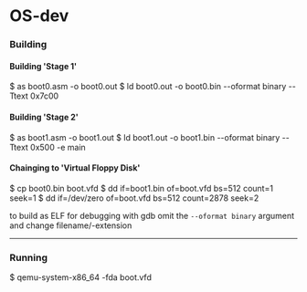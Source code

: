 # OS-dev

### Building

#### Building 'Stage 1'
$ as boot0.asm -o boot0.out
$ ld boot0.out -o boot0.bin --oformat binary --Ttext 0x7c00

#### Building 'Stage 2'
$ as boot1.asm -o boot1.out
$ ld boot1.out -o boot1.bin --oformat binary --Ttext 0x500 -e main

#### Chainging to 'Virtual Floppy Disk'
$ cp boot0.bin boot.vfd
$ dd if=boot1.bin of=boot.vfd bs=512 count=1 seek=1
$ dd if=/dev/zero of=boot.vfd bs=512 count=2878 seek=2

to build as ELF for debugging with gdb omit the `--oformat binary` argument and change filename/-extension

---

### Running

$ qemu-system-x86_64 -fda boot.vfd
